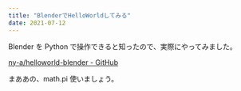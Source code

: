 ```yaml
---
title: "BlenderでHelloWorldしてみる"
date: 2021-07-12
---
```


Blender を Python で操作できると知ったので、実際にやってみました。

[ny-a/helloworld-blender - GitHub](https://github.com/ny-a/helloworld-blender)

まああの、math.pi 使いましょう。
